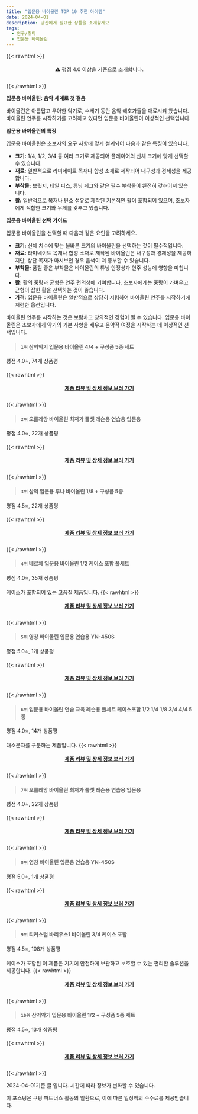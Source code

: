 ```yaml
---
title: "입문용 바이올린 TOP 10 추천 아이템"
date: 2024-04-01
description: 당신에게 필요한 상품을 소개할게요
tags:
  - 완구/취미
  - 입문용 바이올린
---
```

{{< rawhtml >}}<div class="toc" style="text-align: center; height: 50px; line-height: 2;">  <p>⚠️ 평점 4.0 이상을 기준으로 소개합니다.<br></p></div> {{< /rawhtml >}}

**입문용 바이올린: 음악 세계로 첫 걸음**

바이올린은 아름답고 우아한 악기로, 수세기 동안 음악 애호가들을 매료시켜 왔습니다. 바이올린 연주를 시작하기를 고려하고 있다면 입문용 바이올린이 이상적인 선택입니다.

**입문용 바이올린의 특징**

입문용 바이올린은 초보자의 요구 사항에 맞게 설계되어 다음과 같은 특징이 있습니다.

* **크기:** 1/4, 1/2, 3/4 등 여러 크기로 제공되어 플레이어의 신체 크기에 맞게 선택할 수 있습니다.
* **재료:** 일반적으로 라미네이트 목재나 합성 소재로 제작되어 내구성과 경제성을 제공합니다.
* **부착물:** 브릿지, 테일 피스, 튜닝 페그와 같은 필수 부착물이 완전히 갖추어져 있습니다.
* **활:** 일반적으로 목재나 탄소 섬유로 제작된 기본적인 활이 포함되어 있으며, 초보자에게 적합한 크기와 무게를 갖추고 있습니다.

**입문용 바이올린 선택 가이드**

입문용 바이올린을 선택할 때 다음과 같은 요인을 고려하세요.

* **크기:** 신체 치수에 맞는 올바른 크기의 바이올린을 선택하는 것이 필수적입니다.
* **재료:** 라미네이트 목재나 합성 소재로 제작된 바이올린은 내구성과 경제성을 제공하지만, 상단 목재가 마시브인 경우 음색이 더 풍부할 수 있습니다.
* **부착물:** 품질 좋은 부착물은 바이올린의 튜닝 안정성과 연주 성능에 영향을 미칩니다.
* **활:** 활의 중량과 균형은 연주 편의성에 기여합니다. 초보자에게는 중량이 가벼우고 균형이 잡힌 활을 선택하는 것이 좋습니다.
* **가격:** 입문용 바이올린은 일반적으로 상당히 저렴하여 바이올린 연주를 시작하기에 저렴한 옵션입니다.

바이올린 연주를 시작하는 것은 보람차고 창의적인 경험이 될 수 있습니다. 입문용 바이올린은 초보자에게 악기의 기본 사항을 배우고 음악적 여정을 시작하는 데 이상적인 선택입니다.


>#### `1위` 삼익악기 입문용 바이올린 4/4 + 구성품 5종 세트
평점 4.0⭐, 74개 상품평


{{< rawhtml >}}<div class="toc" style="text-align: center; height: 50px; line-height: 2;"><p><b><a href="https://link.coupang.com/re/AFFSDP?lptag=AF5033054&pageKey=4616489596&itemId=5715151808&vendorItemId=73013919154&traceid=V0-153-67113ffed137b02a&requestid=20240401202234290195665357&token=31850B%7CGM">제품 리뷰 및 상세 정보 보러 가기</a></b><br></p> </div>{{< /rawhtml >}}

>#### `2위` 오를레앙 바이올린 최저가 풀셋 레슨용 연습용 입문용
평점 4.0⭐, 22개 상품평


{{< rawhtml >}}<div class="toc" style="text-align: center; height: 50px; line-height: 2;"><p><b><a href="https://link.coupang.com/re/AFFSDP?lptag=AF5033054&pageKey=7284916932&itemId=18606766146&vendorItemId=85742654280&traceid=V0-153-f7b0eef1836487ac&requestid=20240401202234290195665357&token=31850B%7CGM">제품 리뷰 및 상세 정보 보러 가기</a></b><br></p> </div>{{< /rawhtml >}}

>#### `3위` 삼익 입문용 루나 바이올린 1/8 + 구성품 5종
평점 4.5⭐, 22개 상품평


{{< rawhtml >}}<div class="toc" style="text-align: center; height: 50px; line-height: 2;"><p><b><a href="https://link.coupang.com/re/AFFSDP?lptag=AF5033054&pageKey=2123885297&itemId=3604006573&vendorItemId=71589685689&traceid=V0-153-47d92bd898d19e14&requestid=20240401202234290195665357&token=31850B%7CGM">제품 리뷰 및 상세 정보 보러 가기</a></b><br></p> </div>{{< /rawhtml >}}

>#### `4위` 베르체 입문용 바이올린 1/2 케이스 포함 풀세트
평점 4.0⭐, 35개 상품평

케이스가 포함되어 있는 고품질 제품입니다.
{{< rawhtml >}}<div class="toc" style="text-align: center; height: 50px; line-height: 2;"><p><b><a href="https://link.coupang.com/re/AFFSDP?lptag=AF5033054&pageKey=2156031060&itemId=3662072803&vendorItemId=71647498479&traceid=V0-153-8820e81d3643f2d4&requestid=20240401202234290195665357&token=31850B%7CGM">제품 리뷰 및 상세 정보 보러 가기</a></b><br></p> </div>{{< /rawhtml >}}

>#### `5위` 영창 바이올린 입문용 연습용 YN-450S
평점 5.0⭐, 1개 상품평


{{< rawhtml >}}<div class="toc" style="text-align: center; height: 50px; line-height: 2;"><p><b><a href="https://link.coupang.com/re/AFFSDP?lptag=AF5033054&pageKey=7728598847&itemId=20761746413&vendorItemId=87831862821&traceid=V0-153-8056ab1483db5fe6&requestid=20240401202234290195665357&token=31850B%7CGM">제품 리뷰 및 상세 정보 보러 가기</a></b><br></p> </div>{{< /rawhtml >}}

>#### `6위` 입문용 바이올린 연습 교육 레슨용 풀세트 케이스포함 1/2 1/4 1/8 3/4 4/4 5종
평점 4.0⭐, 14개 상품평

대소문자를 구분하는 제품입니다.
{{< rawhtml >}}<div class="toc" style="text-align: center; height: 50px; line-height: 2;"><p><b><a href="https://link.coupang.com/re/AFFSDP?lptag=AF5033054&pageKey=6121891412&itemId=11609828180&vendorItemId=78884522079&traceid=V0-153-3aef5b9a65995603&requestid=20240401202234290195665357&token=31850B%7CGM">제품 리뷰 및 상세 정보 보러 가기</a></b><br></p> </div>{{< /rawhtml >}}

>#### `7위` 오를레앙 바이올린 최저가 풀셋 레슨용 연습용 입문용
평점 4.0⭐, 22개 상품평


{{< rawhtml >}}<div class="toc" style="text-align: center; height: 50px; line-height: 2;"><p><b><a href="https://link.coupang.com/re/AFFSDP?lptag=AF5033054&pageKey=7284916932&itemId=18606766134&vendorItemId=85742654255&traceid=V0-153-f7b0eef1836487ac&requestid=20240401202234290195665357&token=31850B%7CGM">제품 리뷰 및 상세 정보 보러 가기</a></b><br></p> </div>{{< /rawhtml >}}

>#### `8위` 영창 바이올린 입문용 연습용 YN-450S
평점 5.0⭐, 1개 상품평


{{< rawhtml >}}<div class="toc" style="text-align: center; height: 50px; line-height: 2;"><p><b><a href="https://link.coupang.com/re/AFFSDP?lptag=AF5033054&pageKey=7728598847&itemId=20761746419&vendorItemId=87831862867&traceid=V0-153-8056ab1483db5fe6&requestid=20240401202234290195665357&token=31850B%7CGM">제품 리뷰 및 상세 정보 보러 가기</a></b><br></p> </div>{{< /rawhtml >}}

>#### `9위` 티커스텀 바리우스1 바이올린 3/4 케이스 포함
평점 4.5⭐, 108개 상품평

케이스가 포함된 이 제품은 기기에 안전하게 보관하고 보호할 수 있는 편리한 솔루션을 제공합니다.
{{< rawhtml >}}<div class="toc" style="text-align: center; height: 50px; line-height: 2;"><p><b><a href="https://link.coupang.com/re/AFFSDP?lptag=AF5033054&pageKey=1857268739&itemId=3157111552&vendorItemId=71144682169&traceid=V0-153-ef434b9f2548c8f3&requestid=20240401202234290195665357&token=31850B%7CGM">제품 리뷰 및 상세 정보 보러 가기</a></b><br></p> </div>{{< /rawhtml >}}

>#### `10위` 삼익악기 입문용 바이올린 1/2 + 구성품 5종 세트
평점 4.5⭐, 13개 상품평


{{< rawhtml >}}<div class="toc" style="text-align: center; height: 50px; line-height: 2;"><p><b><a href="https://link.coupang.com/re/AFFSDP?lptag=AF5033054&pageKey=4616489589&itemId=5715151805&vendorItemId=73013919103&traceid=V0-153-a93342bff73e794c&requestid=20240401202234290195665357&token=31850B%7CGM">제품 리뷰 및 상세 정보 보러 가기</a></b><br></p> </div>{{< /rawhtml >}}


2024-04-01기준 글 입니다.
시간에 따라 정보가 변화할 수 있습니다.

이 포스팅은 쿠팡 파트너스 활동의 일환으로, 이에 따른 일정액의 수수료를 제공받습니다.
